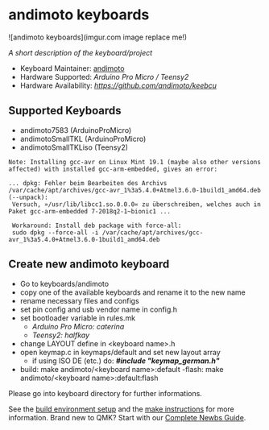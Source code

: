 # andimoto keyboards

![andimoto keyboards](imgur.com image replace me!)

*A short description of the keyboard/project*

* Keyboard Maintainer: [andimoto](https://github.com/andimoto/qmk_firmware/tree/andimoto/andimoto-7583-promicro-new/keyboards/andimoto)
* Hardware Supported: *Arduino Pro Micro / Teensy2*
* Hardware Availability: *https://github.com/andimoto/keebcu*

## Supported Keyboards
- andimoto7583 (ArduinoProMicro)
- andimotoSmallTKL (ArduinoProMicro)
- andimotoSmallTKLiso (Teensy2)


```
Note: Installing gcc-avr on Linux Mint 19.1 (maybe also other versions affected) with installed gcc-arm-embedded, gives an error:

... dpkg: Fehler beim Bearbeiten des Archivs /var/cache/apt/archives/gcc-avr_1%3a5.4.0+Atmel3.6.0-1build1_amd64.deb (--unpack):
 Versuch, »/usr/lib/libcc1.so.0.0.0« zu überschreiben, welches auch in Paket gcc-arm-embedded 7-2018q2-1~bionic1 ...

 Workaround: Install deb package with force-all:
 sudo dpkg --force-all -i /var/cache/apt/archives/gcc-avr_1%3a5.4.0+Atmel3.6.0-1build1_amd64.deb
```

## Create new andimoto keyboard
- Go to keyboards/andimoto
- copy one of the available keyboards and rename it to the new name
- rename necessary files and configs
- set pin config and usb vendor name in config.h
- set bootloader variable in rules.mk
  - *Arduino Pro Micro: caterina*
  - *Teensy2: halfkay*
- change LAYOUT define in \<keyboard name>.h
- open keymap.c in keymaps/default and set new layout array
  - if using ISO DE (etc.) do:
    __*#include "keymap_german.h"*__
- build: make andimoto/\<keyboard name>:default
-flash: make andimoto/\<keyboard name>:default:flash





Please go into keyboard directory for further informations.

See the [build environment setup](https://docs.qmk.fm/#/getting_started_build_tools) and the [make instructions](https://docs.qmk.fm/#/getting_started_make_guide) for more information. Brand new to QMK? Start with our [Complete Newbs Guide](https://docs.qmk.fm/#/newbs).
